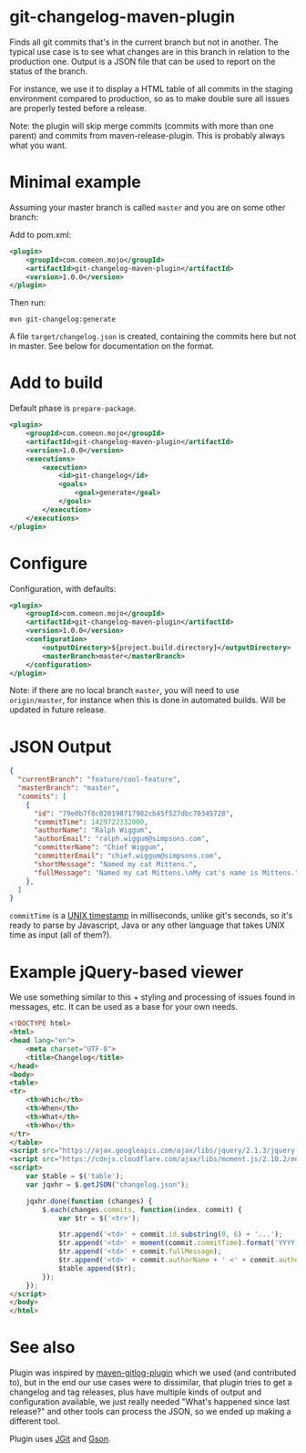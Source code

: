 # git-changelog-maven-plugin

Finds all git commits that's in the current branch but not in another. The typical use case is to see what changes are in this branch in relation to the production one. Output is a JSON file that can be used to report on the status of the branch.

For instance, we use it to display a HTML table of all commits in the staging environment compared to production, so as to make double sure all issues are properly tested before a release.

Note: the plugin will skip merge commits (commits with more than one parent) and commits from maven-release-plugin. This is probably always what you want.

# Minimal example

Assuming your master branch is called `master` and you are on some other branch:

Add to pom.xml:

```xml
<plugin>
	<groupId>com.comeon.mojo</groupId>
	<artifactId>git-changelog-maven-plugin</artifactId>
	<version>1.0.0</version>		
</plugin>
```

Then run:

	mvn git-changelog:generate
	
A file `target/changelog.json` is created, containing the commits here but not in master. See below for documentation on the format.
	
# Add to build

Default phase is `prepare-package`.

```xml
<plugin>
	<groupId>com.comeon.mojo</groupId>
	<artifactId>git-changelog-maven-plugin</artifactId>
	<version>1.0.0</version>
	<executions>
		<execution>
			<id>git-changelog</id>
			<goals>
				<goal>generate</goal>
			</goals>
		</execution>
	</executions>
</plugin>
```

# Configure

Configuration, with defaults:

```xml
<plugin>
	<groupId>com.comeon.mojo</groupId>
	<artifactId>git-changelog-maven-plugin</artifactId>
	<version>1.0.0</version>
	<configuration>
		<outputDirectory>${project.build.directory}</outputDirectory>
		<masterBranch>master</masterBranch>
	</configuration>
</plugin>
```

Note: if there are no local branch `master`, you will need to use `origin/master`, for instance when this is done in automated builds. Will be updated in future release.

# JSON Output

```json
{
  "currentBranch": "feature/cool-feature",
  "masterBranch": "master",
  "commits": [
    {
      "id": "79e0b7f8c020198717982cb45f527dbc70345728",
      "commitTime": 1429722332000,
      "authorName": "Ralph Wiggum",
      "authorEmail": "ralph.wiggum@simpsons.com",
      "committerName": "Chief Wiggum",
      "committerEmail": "chief.wiggum@simpsons.com",
      "shortMessage": "Named my cat Mittens.",
      "fullMessage": "Named my cat Mittens.\nMy cat's name is Mittens."
    },
  ]
}
```

`commitTime` is a [UNIX timestamp](http://en.wikipedia.org/wiki/Unix_time) in milliseconds, unlike git's seconds, so it's ready to parse by Javascript, Java or any other language that takes UNIX time as input (all of them?). 

# Example jQuery-based viewer

We use something similar to this + styling and processing of issues found in messages, etc. It can be used as a base for your own needs.

```html
<!DOCTYPE html>
<html>
<head lang="en">
    <meta charset="UTF-8">
    <title>Changelog</title>
</head>
<body>
<table>
<tr>
    <th>Which</th>
    <th>When</th>
    <th>What</th>
    <th>Who</th>
</tr>
</table>
<script src="https://ajax.googleapis.com/ajax/libs/jquery/2.1.3/jquery.min.js"></script>
<script src="https://cdnjs.cloudflare.com/ajax/libs/moment.js/2.10.2/moment.min.js"></script>
<script>
    var $table = $('table');
    var jqxhr = $.getJSON("changelog.json");

    jqxhr.done(function (changes) {
        $.each(changes.commits, function(index, commit) {
            var $tr = $('<tr>');

            $tr.append('<td>' + commit.id.substring(0, 6) + '...');
            $tr.append('<td>' + moment(commit.commitTime).format('YYYY-MM-DD HH:mm'));
            $tr.append('<td>' + commit.fullMessage);
            $tr.append('<td>' + commit.authorName + ' <' + commit.authorEmail + '>');
            $table.append($tr);
        });
    });
</script>
</body>
</html>
```

# See also

Plugin was inspired by [maven-gitlog-plugin](https://github.com/danielflower/maven-gitlog-plugin) which we used (and contributed to), but in the end our use cases were to dissimilar, that plugin tries to get a changelog and tag releases, plus have multiple kinds of output and configuration available, we just really needed "What's happened since last release?" and other tools can process the JSON, so we ended up making a different tool.

Plugin uses [JGit](http://eclipse.org/jgit/) and [Gson](https://github.com/google/gson).
